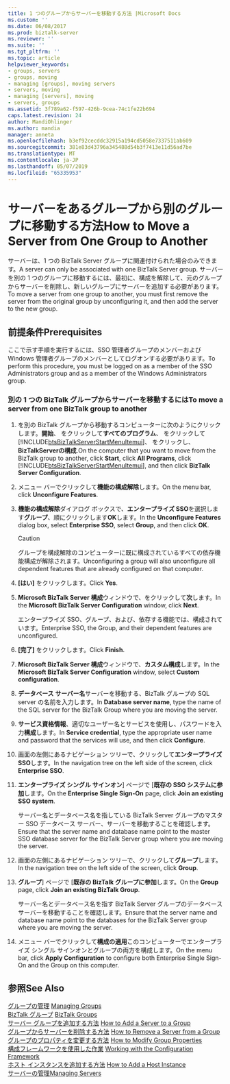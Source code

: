 ```yaml
---
title: 1 つのグループからサーバーを移動する方法 |Microsoft Docs
ms.custom: ''
ms.date: 06/08/2017
ms.prod: biztalk-server
ms.reviewer: ''
ms.suite: ''
ms.tgt_pltfrm: ''
ms.topic: article
helpviewer_keywords:
- groups, servers
- groups, moving
- managing [groups], moving servers
- servers, moving
- managing [servers], moving
- servers, groups
ms.assetid: 3f789a62-f597-426b-9cea-74c1fe22b694
caps.latest.revision: 24
author: MandiOhlinger
ms.author: mandia
manager: anneta
ms.openlocfilehash: b3ef92cecddc32915a194cd5058e7337511ab609
ms.sourcegitcommit: 381e83d43796a345488d54b3f7413e11d56ad7be
ms.translationtype: MT
ms.contentlocale: ja-JP
ms.lasthandoff: 05/07/2019
ms.locfileid: "65335953"
---
```

# <a name="how-to-move-a-server-from-one-group-to-another"></a><span data-ttu-id="2a60a-102">サーバーをあるグループから別のグループに移動する方法</span><span class="sxs-lookup"><span data-stu-id="2a60a-102">How to Move a Server from One Group to Another</span></span>
<span data-ttu-id="2a60a-103">サーバーは、1 つの BizTalk Server グループに関連付けられた場合のみできます。</span><span class="sxs-lookup"><span data-stu-id="2a60a-103">A server can only be associated with one BizTalk Server group.</span></span> <span data-ttu-id="2a60a-104">サーバーを別の 1 つのグループに移動するには、最初に、構成を解除して、元のグループからサーバーを削除し、新しいグループにサーバーを追加する必要があります。</span><span class="sxs-lookup"><span data-stu-id="2a60a-104">To move a server from one group to another, you must first remove the server from the original group by unconfiguring it, and then add the server to the new group.</span></span>  
  
## <a name="prerequisites"></a><span data-ttu-id="2a60a-105">前提条件</span><span class="sxs-lookup"><span data-stu-id="2a60a-105">Prerequisites</span></span>  
 <span data-ttu-id="2a60a-106">ここで示す手順を実行するには、SSO 管理者グループのメンバーおよび Windows 管理者グループのメンバーとしてログオンする必要があります。</span><span class="sxs-lookup"><span data-stu-id="2a60a-106">To perform this procedure, you must be logged on as a member of the SSO Administrators group and as a member of the Windows Administrators group.</span></span>  
  
### <a name="to-move-a-server-from-one-biztalk-group-to-another"></a><span data-ttu-id="2a60a-107">別の 1 つの BizTalk グループからサーバーを移動するには</span><span class="sxs-lookup"><span data-stu-id="2a60a-107">To move a server from one BizTalk group to another</span></span>  
  
1. <span data-ttu-id="2a60a-108">を別の BizTalk グループから移動するコンピューターに次のようにクリックします。**開始**、 をクリックして**すべてのプログラム**、 をクリックして[!INCLUDE[btsBizTalkServerStartMenuItemui](../includes/btsbiztalkserverstartmenuitemui-md.md)]、 をクリックし、 **BizTalkServerの構成**.</span><span class="sxs-lookup"><span data-stu-id="2a60a-108">On the computer that you want to move from the BizTalk group to another, click **Start**, click **All Programs**, click [!INCLUDE[btsBizTalkServerStartMenuItemui](../includes/btsbiztalkserverstartmenuitemui-md.md)], and then click **BizTalk Server Configuration**.</span></span>  
  
2. <span data-ttu-id="2a60a-109">メニュー バーでクリックして**機能の構成解除**します。</span><span class="sxs-lookup"><span data-stu-id="2a60a-109">On the menu bar, click **Unconfigure Features**.</span></span>  
  
3. <span data-ttu-id="2a60a-110">**機能の構成解除**ダイアログ ボックスで、**エンタープライズ SSO**を選択します**グループ**、順にクリックします**OK**します。</span><span class="sxs-lookup"><span data-stu-id="2a60a-110">In the **Unconfigure Features** dialog box, select **Enterprise SSO**, select **Group**, and then click **OK**.</span></span>  
  
   > [!CAUTION]
   >  <span data-ttu-id="2a60a-111">グループを構成解除のコンピューターに既に構成されているすべての依存機能構成が解除されます。</span><span class="sxs-lookup"><span data-stu-id="2a60a-111">Unconfiguring a group will also unconfigure all dependent features that are already configured on that computer.</span></span>  
  
4. <span data-ttu-id="2a60a-112">**[はい]** をクリックします。</span><span class="sxs-lookup"><span data-stu-id="2a60a-112">Click **Yes**.</span></span>  
  
5. <span data-ttu-id="2a60a-113">**Microsoft BizTalk Server 構成**ウィンドウで、をクリックして**次**します。</span><span class="sxs-lookup"><span data-stu-id="2a60a-113">In the **Microsoft BizTalk Server Configuration** window, click **Next**.</span></span>  
  
    <span data-ttu-id="2a60a-114">エンタープライズ SSO、グループ、および、依存する機能では、構成されています。</span><span class="sxs-lookup"><span data-stu-id="2a60a-114">Enterprise SSO, the Group, and their dependent features are unconfigured.</span></span>  
  
6. <span data-ttu-id="2a60a-115">**[完了]** をクリックします。</span><span class="sxs-lookup"><span data-stu-id="2a60a-115">Click **Finish**.</span></span>  
  
7. <span data-ttu-id="2a60a-116">**Microsoft BizTalk Server 構成**ウィンドウで、**カスタム構成**します。</span><span class="sxs-lookup"><span data-stu-id="2a60a-116">In the **Microsoft BizTalk Server Configuration** window, select **Custom configuration**.</span></span>  
  
8. <span data-ttu-id="2a60a-117">**データベース サーバー名**サーバーを移動する、BizTalk グループの SQL server の名前を入力します。</span><span class="sxs-lookup"><span data-stu-id="2a60a-117">In **Database server name**, type the name of the SQL server for the BizTalk Group where you are moving the server.</span></span>  
  
9. <span data-ttu-id="2a60a-118">**サービス資格情報**、適切なユーザー名とサービスを使用し、パスワードを入力**構成**します。</span><span class="sxs-lookup"><span data-stu-id="2a60a-118">In **Service credential**, type the appropriate user name and password that the services will use, and then click **Configure**.</span></span>  
  
10. <span data-ttu-id="2a60a-119">画面の左側にあるナビゲーション ツリーで、クリックして**エンタープライズ SSO**します。</span><span class="sxs-lookup"><span data-stu-id="2a60a-119">In the navigation tree on the left side of the screen, click **Enterprise SSO**.</span></span>  
  
11. <span data-ttu-id="2a60a-120">**エンタープライズ シングル サインオン**] ページで [**既存の SSO システムに参加**します。</span><span class="sxs-lookup"><span data-stu-id="2a60a-120">On the **Enterprise Single Sign-On** page, click **Join an existing SSO system**.</span></span>  
  
     <span data-ttu-id="2a60a-121">サーバー名とデータベース名を指している BizTalk Server グループのマスター SSO データベース サーバー、サーバーを移動することを確認します。</span><span class="sxs-lookup"><span data-stu-id="2a60a-121">Ensure that the server name and database name point to the master SSO database server for the BizTalk Server group where you are moving the server.</span></span>  
  
12. <span data-ttu-id="2a60a-122">画面の左側にあるナビゲーション ツリーで、クリックして**グループ**します。</span><span class="sxs-lookup"><span data-stu-id="2a60a-122">In the navigation tree on the left side of the screen, click **Group**.</span></span>  
  
13. <span data-ttu-id="2a60a-123">**グループ**] ページで [**既存の BizTalk グループに参加**します。</span><span class="sxs-lookup"><span data-stu-id="2a60a-123">On the **Group** page, click **Join an existing BizTalk Group**.</span></span>  
  
     <span data-ttu-id="2a60a-124">サーバー名とデータベース名を指す BizTalk Server グループのデータベース サーバーを移動することを確認します。</span><span class="sxs-lookup"><span data-stu-id="2a60a-124">Ensure that the server name and database name point to the databases for the BizTalk Server group where you are moving the server.</span></span>  
  
14. <span data-ttu-id="2a60a-125">メニュー バーでクリックして**構成の適用**このコンピューターでエンタープライズ シングル サインオンとグループの両方を構成します。</span><span class="sxs-lookup"><span data-stu-id="2a60a-125">On the menu bar, click **Apply Configuration** to configure both Enterprise Single Sign-On and the Group on this computer.</span></span>  
  
## <a name="see-also"></a><span data-ttu-id="2a60a-126">参照</span><span class="sxs-lookup"><span data-stu-id="2a60a-126">See Also</span></span>  
 <span data-ttu-id="2a60a-127">[グループの管理](../core/managing-groups.md) </span><span class="sxs-lookup"><span data-stu-id="2a60a-127">[Managing Groups](../core/managing-groups.md) </span></span>  
 <span data-ttu-id="2a60a-128">[BizTalk グループ](../core/biztalk-groups.md) </span><span class="sxs-lookup"><span data-stu-id="2a60a-128">[BizTalk Groups](../core/biztalk-groups.md) </span></span>  
 <span data-ttu-id="2a60a-129">[サーバー グループを追加する方法](../core/how-to-add-a-server-to-a-group.md) </span><span class="sxs-lookup"><span data-stu-id="2a60a-129">[How to Add a Server to a Group](../core/how-to-add-a-server-to-a-group.md) </span></span>  
 <span data-ttu-id="2a60a-130">[グループからサーバーを削除する方法](../core/how-to-remove-a-server-from-a-group.md) </span><span class="sxs-lookup"><span data-stu-id="2a60a-130">[How to Remove a Server from a Group](../core/how-to-remove-a-server-from-a-group.md) </span></span>  
 <span data-ttu-id="2a60a-131">[グループのプロパティを変更する方法](../core/how-to-modify-group-properties.md) </span><span class="sxs-lookup"><span data-stu-id="2a60a-131">[How to Modify Group Properties](../core/how-to-modify-group-properties.md) </span></span>  
 <span data-ttu-id="2a60a-132">[構成フレームワークを使用した作業](../install-and-config-guides/working-with-the-configuration-framework.md) </span><span class="sxs-lookup"><span data-stu-id="2a60a-132">[Working with the Configuration Framework](../install-and-config-guides/working-with-the-configuration-framework.md) </span></span>  
 <span data-ttu-id="2a60a-133">[ホスト インスタンスを追加する方法](../core/how-to-add-a-host-instance.md) </span><span class="sxs-lookup"><span data-stu-id="2a60a-133">[How to Add a Host Instance](../core/how-to-add-a-host-instance.md) </span></span>  
 [<span data-ttu-id="2a60a-134">サーバーの管理</span><span class="sxs-lookup"><span data-stu-id="2a60a-134">Managing Servers</span></span>](../core/managing-servers.md)